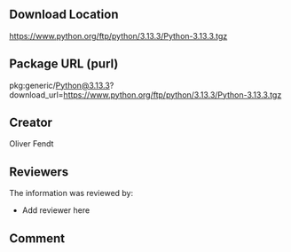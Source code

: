 ## Download Location

https://www.python.org/ftp/python/3.13.3/Python-3.13.3.tgz

## Package URL (purl)

pkg:generic/Python@3.13.3?download_url=https://www.python.org/ftp/python/3.13.3/Python-3.13.3.tgz

## Creator

Oliver Fendt

## Reviewers

The information was reviewed by:

* Add reviewer here

## Comment

